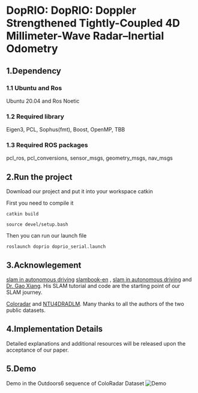 # DopRIO: DopRIO: Doppler Strengthened Tightly-Coupled 4D Millimeter-Wave Radar–Inertial Odometry

## 1.Dependency
### 1.1 Ubuntu and Ros  
Ubuntu 20.04 and Ros Noetic
### 1.2 Required library
Eigen3, PCL, Sophus(fmt), Boost, OpenMP, TBB
### 1.3 Required ROS packages
pcl_ros, pcl_conversions, sensor_msgs, geometry_msgs, nav_msgs
## 2.Run the project
Download our project and put it into your workspace catkin

First you need to compile it

`catkin build`

`source devel/setup.bash`

Then you can run our launch file

`roslaunch doprio doprio_serial.launch`

## 3.Acknowlegement
[slam in autonomous driving](https://github.com/gaoxiang12/slam_in_autonomous_driving)
[slambook-en](https://github.com/gaoxiang12/slambook-en) , [slam in autonomous driving](https://github.com/gaoxiang12/slam_in_autonomous_driving) and [Dr. Gao Xiang](https://github.com/gaoxiang12). His SLAM tutorial and code are the starting point of our SLAM journey.

[Coloradar](https://arpg.github.io/coloradar/) and [NTU4DRADLM](https://github.com/junzhang2016/NTU4DRadLM). Many thanks to all the authors of the two public datasets.

## 4.Implementation Details
Detailed explanations and additional resources will be released upon the acceptance of our paper.

## 5.Demo
Demo in the Outdoors6 sequence of ColoRadar Dataset 
![Demo](apps/pic/ourdoors6.gif)
